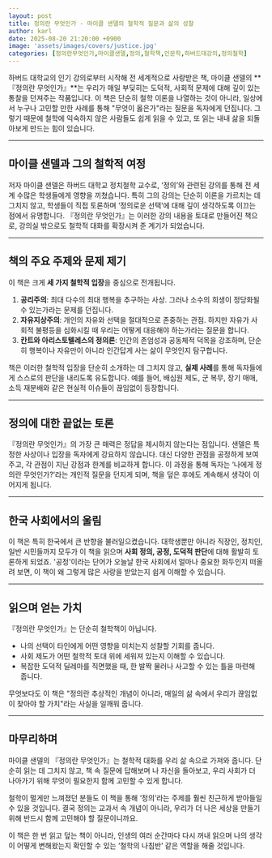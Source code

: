 ```yaml
---
layout: post
title: 정의란 무엇인가 - 마이클 샌델의 철학적 질문과 삶의 성찰
author: karl
date: 2025-08-20 21:20:00 +0900
image: 'assets/images/covers/justice.jpg'
categories: [정의란무엇인가,마이클샌델,정의,철학책,인문학,하버드대강의,정의철학]
---
```


하버드 대학교의 인기 강의로부터 시작해 전 세계적으로 사랑받은 책, 마이클 샌델의 **『정의란 무엇인가』**는 우리가 매일 부딪히는 도덕적, 사회적 문제에 대해 깊이 있는 통찰을 던져주는 작품입니다. 이 책은 단순히 철학 이론을 나열하는 것이 아니라, 일상에서 누구나 고민할 만한 사례를 통해 "무엇이 옳은가"라는 질문을 독자에게 던집니다. 그렇기 때문에 철학에 익숙하지 않은 사람들도 쉽게 읽을 수 있고, 또 읽는 내내 삶을 되돌아보게 만드는 힘이 있습니다.  

---

## 마이클 샌델과 그의 철학적 여정

저자 마이클 샌델은 하버드 대학교 정치철학 교수로, ‘정의’와 관련된 강의를 통해 전 세계 수많은 학생들에게 영향을 끼쳤습니다. 특히 그의 강의는 단순히 이론을 가르치는 데 그치지 않고, 학생들이 직접 토론하며 ‘정의로운 선택’에 대해 깊이 생각하도록 이끄는 점에서 유명합니다. 『정의란 무엇인가』는 이러한 강의 내용을 토대로 만들어진 책으로, 강의실 밖으로도 철학적 대화를 확장시켜 준 계기가 되었습니다.  

---

## 책의 주요 주제와 문제 제기

이 책은 크게 **세 가지 철학적 입장**을 중심으로 전개됩니다.  

1. **공리주의**: 최대 다수의 최대 행복을 추구하는 사상. 그러나 소수의 희생이 정당화될 수 있는가라는 문제를 던집니다.  
2. **자유지상주의**: 개인의 자유와 선택을 절대적으로 존중하는 관점. 하지만 자유가 사회적 불평등을 심화시킬 때 우리는 어떻게 대응해야 하는가라는 질문을 합니다.  
3. **칸트와 아리스토텔레스의 정의론**: 인간의 존엄성과 공동체적 덕목을 강조하며, 단순히 행복이나 자유만이 아니라 인간답게 사는 삶이 무엇인지 탐구합니다.  

책은 이러한 철학적 입장을 단순히 소개하는 데 그치지 않고, **실제 사례**를 통해 독자들에게 스스로의 판단을 내리도록 유도합니다. 예를 들어, 배심원 제도, 군 복무, 장기 매매, 소득 재분배와 같은 현실적 이슈들이 끊임없이 등장합니다.  

---

## 정의에 대한 끝없는 토론

『정의란 무엇인가』의 가장 큰 매력은 정답을 제시하지 않는다는 점입니다. 샌델은 특정한 사상이나 입장을 독자에게 강요하지 않습니다. 대신 다양한 관점을 공정하게 보여주고, 각 관점이 지닌 강점과 한계를 비교하게 합니다. 이 과정을 통해 독자는 ‘나에게 정의란 무엇인가?’라는 개인적 질문을 던지게 되며, 책을 덮은 후에도 계속해서 생각이 이어지게 됩니다.  

---

## 한국 사회에서의 울림

이 책은 특히 한국에서 큰 반향을 불러일으켰습니다. 대학생뿐만 아니라 직장인, 정치인, 일반 시민들까지 모두가 이 책을 읽으며 **사회 정의, 공정, 도덕적 판단**에 대해 활발히 토론하게 되었죠. '공정'이라는 단어가 오늘날 한국 사회에서 얼마나 중요한 화두인지 떠올려 보면, 이 책이 왜 그렇게 많은 사랑을 받았는지 쉽게 이해할 수 있습니다.  

---

## 읽으며 얻는 가치

『정의란 무엇인가』는 단순히 철학책이 아닙니다.  
- 나의 선택이 타인에게 어떤 영향을 미치는지 성찰할 기회를 줍니다.  
- 사회 제도가 어떤 철학적 토대 위에 세워져 있는지 이해할 수 있습니다.  
- 복잡한 도덕적 딜레마를 직면했을 때, 한 발짝 물러나 사고할 수 있는 틀을 마련해 줍니다.  

무엇보다도 이 책은 "정의란 추상적인 개념이 아니라, 매일의 삶 속에서 우리가 끊임없이 찾아야 할 가치"라는 사실을 일깨워 줍니다.  

---

## 마무리하며

마이클 샌델의 『정의란 무엇인가』는 철학적 대화를 우리 삶 속으로 가져와 줍니다. 단순히 읽는 데 그치지 않고, 책 속 질문에 답해보며 나 자신을 돌아보고, 우리 사회가 더 나아가기 위해 무엇이 필요한지 함께 고민할 수 있게 합니다.  

철학이 멀게만 느껴졌던 분들도 이 책을 통해 ‘정의’라는 주제를 훨씬 친근하게 받아들일 수 있을 것입니다. 결국 정의는 교과서 속 개념이 아니라, 우리가 더 나은 세상을 만들기 위해 반드시 함께 고민해야 할 질문이니까요.  

이 책은 한 번 읽고 덮는 책이 아니라, 인생의 여러 순간마다 다시 꺼내 읽으며 나의 생각이 어떻게 변해왔는지 확인할 수 있는 ‘철학의 나침반’ 같은 역할을 해줄 것입니다.  
